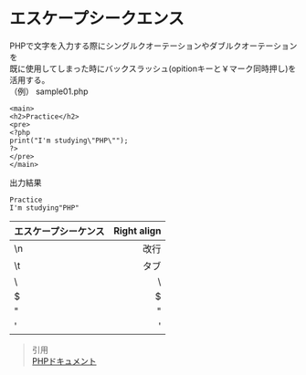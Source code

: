 # エスケープシークエンス  
PHPで文字を入力する際にシングルクオーテーションやダブルクオーテーションを  
既に使用してしまった時にバックスラッシュ(opitionキーと￥マーク同時押し)を活用する。  
（例）   sample01.php

``` 
<main>
<h2>Practice</h2>
<pre>
<?php
print("I'm studying\"PHP\"");
?>
</pre>
</main>
```  
出力結果  
```
Practice  
I'm studying"PHP"
```   


| エスケープシーケンス | Right align  | 
|:----------------|-------------:|
| \n              | 改行        | 
| \t              | タブ　| 
| \\              | \        | 
| \$              | $        | 
| \"              | "        | 
| \'              | '       | 

> 引用  
[PHPドキュメント](https://www.php.net/manual/ja/regexp.reference.escape.php)  
